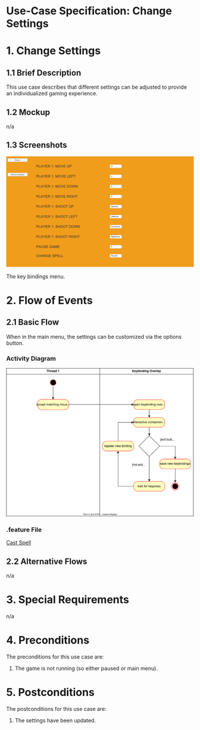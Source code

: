 # Use-Case Specification: Change Settings

# 1. Change Settings

## 1.1 Brief Description
This use case describes that different settings can be adjusted to provide an individualized gaming experience.

## 1.2 Mockup
n/a

## 1.3 Screenshots
![Before Cast](../res/game/change_settings.png)

The key bindings menu.


# 2. Flow of Events

## 2.1 Basic Flow
When in the main menu, the settings can be customized via the options button.

### Activity Diagram
![Activity Diagram](../res/activity_diagrams/change_settings.svg)

### .feature File
[Cast Spell](../features/.feature)

## 2.2 Alternative Flows
n/a

# 3. Special Requirements
n/a

# 4. Preconditions
The preconditions for this use case are:
1. The game is not running (so either paused or main menu).

# 5. Postconditions
The postconditions for this use case are:
1. The settings have been updated.
